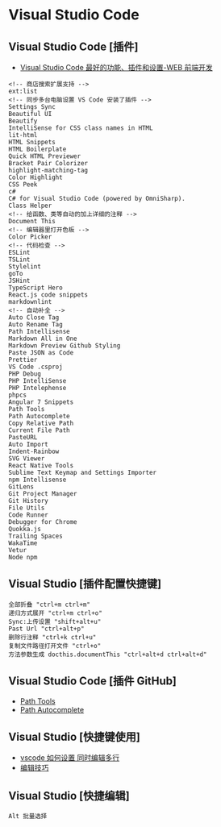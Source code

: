 # Visual Studio Code

## Visual Studio Code [插件]

- [Visual Studio Code 最好的功能、插件和设置-WEB 前端开发](https://www.html.cn/archives/8144)

```text
<!-- 商店搜索扩展支持 -->
ext:list
<!-- 同步多台电脑设置 VS Code 安装了插件 -->
Settings Sync
Beautiful UI
Beautify
IntelliSense for CSS class names in HTML
lit-html
HTML Snippets
HTML Boilerplate
Quick HTML Previewer
Bracket Pair Colorizer
highlight-matching-tag
Color Highlight
CSS Peek
c#
C# for Visual Studio Code (powered by OmniSharp).
Class Helper
<!-- 给函数、类等自动的加上详细的注释 -->
Document This
<!-- 编辑器里打开色板 -->
Color Picker
<!-- 代码检查 -->
ESLint
TSLint
Stylelint
goTo
JSHint
TypeScript Hero
React.js code snippets
markdownlint
<!-- 自动补全 -->
Auto Close Tag
Auto Rename Tag
Path Intellisense
Markdown All in One
Markdown Preview Github Styling
Paste JSON as Code
Prettier
VS Code .csproj
PHP Debug
PHP IntelliSense
PHP Intelephense
phpcs
Angular 7 Snippets
Path Tools
Path Autocomplete
Copy Relative Path
Current File Path
PasteURL
Auto Import
Indent-Rainbow
SVG Viewer
React Native Tools
Sublime Text Keymap and Settings Importer
npm Intellisense
GitLens
Git Project Manager
Git History
File Utils
Code Runner
Debugger for Chrome
Quokka.js
Trailing Spaces
WakaTime
Vetur
Node npm
```

## Visual Studio [插件配置快捷键]

```shell
全部折叠 "ctrl+m ctrl+m"
递归方式展开 "ctrl+m ctrl+o"
Sync:上传设置 "shift+alt+u"
Past Url "ctrl+alt+p"
删除行注释 "ctrl+k ctrl+u"
复制文件路径打开文件 "ctrl+o"
方法参数生成 docthis.documentThis "ctrl+alt+d ctrl+alt+d"
```

## Visual Studio Code [插件 GitHub]

- [Path Tools](https://github.com/cg-cnu/vscode-path-tools)
- [Path Autocomplete](https://github.com/ionutvmi/path-autocomplete)

## Visual Studio [快捷键使用]

- [vscode 如何设置 同时编辑多行](https://tieba.baidu.com/p/5542621594?red_tag=1010354508)
- [编辑技巧](https://juejin.im/post/5bc55606e51d450e853075c9)

## Visual Studio [快捷编辑]

```text
Alt 批量选择
```
